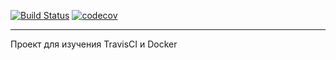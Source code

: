 [![Build Status](https://travis-ci.org/stanislav-nikles/CIApp.svg?branch=master)](https://travis-ci.org/stanislav-nikles/CIApp)
[![codecov](https://codecov.io/gh/stanislav-nikles/CIApp/branch/master/graph/badge.svg)](https://codecov.io/gh/stanislav-nikles/CIApp)

<hr>
Проект для изучения TravisCI и Docker